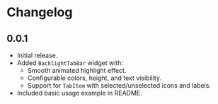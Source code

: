 # Changelog

## 0.0.1

- Initial release.
- Added `BacklightTabBar` widget with:
    - Smooth animated highlight effect.
    - Configurable colors, height, and text visibility.
    - Support for `TabItem` with selected/unselected icons and labels.
- Included basic usage example in README.
